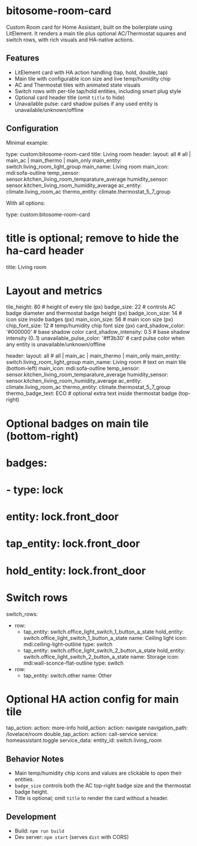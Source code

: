 # bitosome-room-card

Custom Room card for Home Assistant, built on the boilerplate using LitElement. It renders a main tile plus optional AC/Thermostat squares and switch rows, with rich visuals and HA-native actions.

## Features

- LitElement card with HA action handling (tap, hold, double_tap)
- Main tile with configurable icon size and live temp/humidity chip
- AC and Thermostat tiles with animated state visuals
- Switch rows with per-tile tap/hold entities, including smart plug style
- Optional card header title (omit `title` to hide)
- Unavailable pulse: card shadow pulses if any used entity is unavailable/unknown/offline

## Configuration

Minimal example:

type: custom:bitosome-room-card
title: Living room
header:
  layout: all           # all | main_ac | main_thermo | main_only
  main_entity: switch.living_room_light_group
  main_name: Living room
  main_icon: mdi:sofa-outline
  temp_sensor: sensor.kitchen_living_room_temparature_average
  humidity_sensor: sensor.kitchen_living_room_humidity_average
  ac_entity: climate.living_room_ac
  thermo_entity: climate.thermostat_5_7_group

With all options:

type: custom:bitosome-room-card
# title is optional; remove to hide the ha-card header
title: Living room

# Layout and metrics
tile_height: 80              # height of every tile (px)
badge_size: 22               # controls AC badge diameter and thermostat badge height (px)
badge_icon_size: 14          # icon size inside badges (px)
main_icon_size: 56           # main icon size (px)
chip_font_size: 12           # temp/humidity chip font size (px)
card_shadow_color: '#000000' # base shadow color
card_shadow_intensity: 0.5   # base shadow intensity (0..1)
unavailable_pulse_color: '#ff3b30' # card pulse color when any entity is unavailable/unknown/offline

header:
  layout: all                # all | main_ac | main_thermo | main_only
  main_entity: switch.living_room_light_group
  main_name: Living room     # text on main tile (bottom-left)
  main_icon: mdi:sofa-outline
  temp_sensor: sensor.kitchen_living_room_temparature_average
  humidity_sensor: sensor.kitchen_living_room_humidity_average
  ac_entity: climate.living_room_ac
  thermo_entity: climate.thermostat_5_7_group
  thermo_badge_text: ECO     # optional extra text inside thermostat badge (top-right)
  # Optional badges on main tile (bottom-right)
  # badges:
  #   - type: lock
  #     entity: lock.front_door
  #     tap_entity: lock.front_door
  #     hold_entity: lock.front_door

# Switch rows
switch_rows:
  - row:
      - tap_entity: switch.office_light_switch_1_button_a_state
        hold_entity: switch.office_light_switch_1_button_a_state
        name: Ceiling light
        icon: mdi:ceiling-light-outline
        type: switch
      - tap_entity: switch.office_light_switch_2_button_a_state
        hold_entity: switch.office_light_switch_2_button_a_state
        name: Storage
        icon: mdi:wall-sconce-flat-outline
        type: switch
  - row:
      - tap_entity: switch.other
        name: Other

# Optional HA action config for main tile
tap_action:
  action: more-info
hold_action:
  action: navigate
  navigation_path: /lovelace/room
double_tap_action:
  action: call-service
  service: homeassistant.toggle
  service_data:
    entity_id: switch.living_room

## Behavior Notes

- Main temp/humidity chip icons and values are clickable to open their entities.
- `badge_size` controls both the AC top-right badge size and the thermostat badge height.
- Title is optional; omit `title` to render the card without a header.

## Development

- Build: `npm run build`
- Dev server: `npm start` (serves `dist` with CORS)
